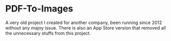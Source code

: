 # PDF-To-Images

A very old project I created for another company, been running since 2012 without any majoy issue. 
There is also an App Store version that removed all the unnecessary stuffs from this project.
